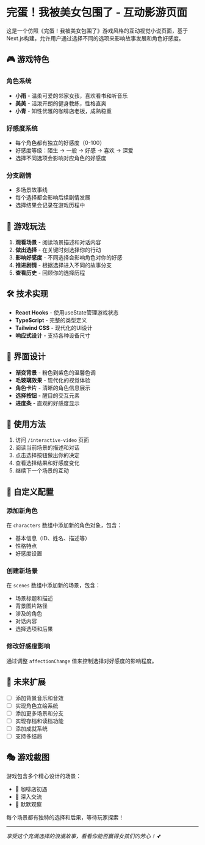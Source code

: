 # 完蛋！我被美女包围了 - 互动影游页面

这是一个仿照《完蛋！我被美女包围了》游戏风格的互动视觉小说页面，基于Next.js构建，允许用户通过选择不同的选项来影响故事发展和角色好感度。

## 🎮 游戏特色

### 角色系统
- **小雨** - 温柔可爱的邻家女孩，喜欢看书和听音乐
- **美美** - 活泼开朗的健身教练，性格直爽
- **小青** - 知性优雅的咖啡店老板，成熟稳重

### 好感度系统
- 每个角色都有独立的好感度（0-100）
- 好感度等级：陌生 → 一般 → 好感 → 喜欢 → 深爱
- 选择不同选项会影响对应角色的好感度

### 分支剧情
- 多场景故事线
- 每个选择都会影响后续剧情发展
- 选择结果会记录在游戏历程中

## 🎯 游戏玩法

1. **观看场景** - 阅读场景描述和对话内容
2. **做出选择** - 在关键时刻选择你的行动
3. **影响好感度** - 不同选择会影响角色对你的好感
4. **推进剧情** - 根据选择进入不同的故事分支
5. **查看历史** - 回顾你的选择历程

## 🛠️ 技术实现

- **React Hooks** - 使用useState管理游戏状态
- **TypeScript** - 完整的类型定义
- **Tailwind CSS** - 现代化的UI设计
- **响应式设计** - 支持各种设备尺寸

## 🎨 界面设计

- **渐变背景** - 粉色到紫色的温馨色调
- **毛玻璃效果** - 现代化的视觉体验
- **角色卡片** - 清晰的角色信息展示
- **选择按钮** - 醒目的交互元素
- **进度条** - 直观的好感度显示

## 📱 使用方法

1. 访问 `/interactive-video` 页面
2. 阅读当前场景的描述和对话
3. 点击选择按钮做出你的决定
4. 查看选择结果和好感度变化
5. 继续下一个场景的互动

## 🔧 自定义配置

### 添加新角色
在 `characters` 数组中添加新的角色对象，包含：
- 基本信息（ID、姓名、描述等）
- 性格特点
- 好感度设置

### 创建新场景
在 `scenes` 数组中添加新的场景，包含：
- 场景标题和描述
- 背景图片路径
- 涉及的角色
- 对话内容
- 选择选项和后果

### 修改好感度影响
通过调整 `affectionChange` 值来控制选择对好感度的影响程度。

## 🎵 未来扩展

- [ ] 添加背景音乐和音效
- [ ] 实现角色立绘系统
- [ ] 添加更多场景和分支
- [ ] 实现存档和读档功能
- [ ] 添加成就系统
- [ ] 支持多结局

## 🎭 游戏截图

游戏包含多个精心设计的场景：
- 🏪 咖啡店初遇
- 💬 深入交流
- 👀 默默观察

每个场景都有独特的选择和后果，等待玩家探索！

---

*享受这个充满选择的浪漫故事，看看你能否赢得女孩们的芳心！* 💕
